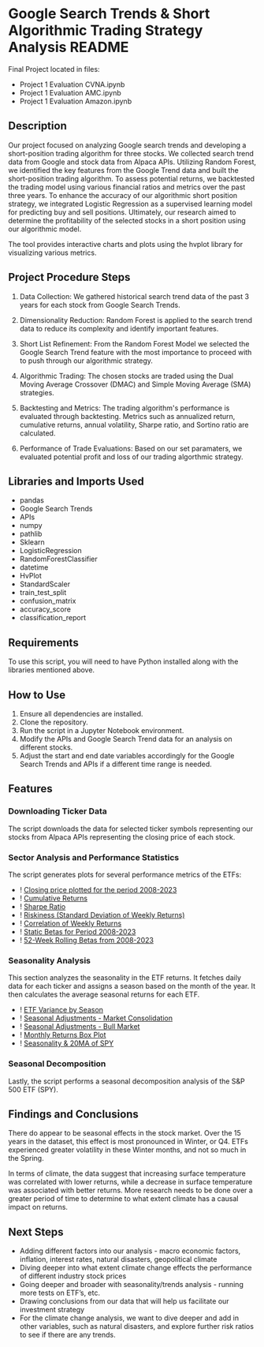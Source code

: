 # Google Search Trends & Short Algorithmic Trading Strategy Analysis README

Final Project located in files:
- Project 1 Evaluation CVNA.ipynb
- Project 1 Evaluation AMC.ipynb
- Project 1 Evaluation Amazon.ipynb

## Description


Our project focused on analyzing Google search trends and developing a short-position trading algorithm for three stocks. We collected search trend data from Google and stock data from Alpaca APIs. Utilizing Random Forest, we identified the key features from the Google Trend data and built the short-position trading algorithm. To assess potential returns, we backtested the trading model using various financial ratios and metrics over the past three years. To enhance the accuracy of our algorithmic short position strategy, we integrated Logistic Regression as a supervised learning model for predicting buy and sell positions. Ultimately, our research aimed to determine the profitability of the selected stocks in a short position using our algorithmic model.

The tool provides interactive charts and plots using the hvplot library for visualizing various metrics.

## Project Procedure Steps

1. Data Collection: We gathered historical search trend data of the past 3 years for each stock from Google Search Trends.

2. Dimensionality Reduction: Random Forest is applied to the search trend data to reduce its complexity and identify important features.

4. Short List Refinement: From the Random Forest Model we selected the Google Search Trend feature with the most importance to proceed with to push through our algorithmic strategy.

5. Algorithmic Trading: The chosen stocks are traded using the Dual Moving Average Crossover (DMAC) and Simple Moving Average (SMA) strategies.

6. Backtesting and Metrics: The trading algorithm's performance is evaluated through backtesting. Metrics such as annualized return, cumulative returns, annual volatility, Sharpe ratio, and Sortino ratio are calculated.

7. Performance of Trade Evaluations: Based on our set paramaters, we evaluated potential profit and loss of our trading algorthmic strategy.


## Libraries and Imports Used
- pandas
- Google Search Trends
- APIs
- numpy
- pathlib
- Sklearn
- LogisticRegression
- RandomForestClassifier
- datetime
- HvPlot
- StandardScaler
- train_test_split
- confusion_matrix
- accuracy_score
- classification_report

## Requirements
To use this script, you will need to have Python installed along with the libraries mentioned above. 

## How to Use
1. Ensure all dependencies are installed.
2. Clone the repository.
3. Run the script in a Jupyter Notebook environment.
4. Modify the APIs and Google Search Trend data for an analysis on different stocks.
5. Adjust the start and end date variables accordingly for the Google Search Trends and APIs if a different time range is needed.

## Features

### Downloading Ticker Data
The script downloads the data for selected ticker symbols representing our stocks from Alpaca APIs representing the closing price of each stock.





### Sector Analysis and Performance Statistics
The script generates plots for several performance metrics of the ETFs:
- ! [Closing price plotted for the period 2008-2023](Resources/PriceperShare_SectorETFs.png)
- ! [Cumulative Returns](Resources/Sector_Cumulative_Returns.png)
- ! [Sharpe Ratio](Resources/Sharpe_by_Sector.png)
- ! [Riskiness (Standard Deviation of Weekly Returns)](Resources/StDev_by_Sector.png)
- ! [Correlation of Weekly Returns](Resources/Sector_Correlations.png)
- ! [Static Betas for Period 2008-2023](Resources/Static_Sector_Betas.png)
- ! [52-Week Rolling Betas from 2008-2023](Resources/Rolling_Sector_Betas.png)

### Seasonality Analysis
This section analyzes the seasonality in the ETF returns. It fetches daily data for each ticker and assigns a season based on the month of the year. It then calculates the average seasonal returns for each ETF.

- ! [ETF Variance by Season](Resources/sideways_Consolidation.png)
- ! [Seasonal Adjustments - Market Consolidation](Resources/sideways_Consolidation.png)
- ! [Seasonal Adjustments - Bull Market](Resources/bull_market_conditions.png)
- ! [Monthly Returns Box Plot](Resources/boxplot.png)
- ! [Seasonality & 20MA of SPY](Resources/download.png)



### Seasonal Decomposition
Lastly, the script performs a seasonal decomposition analysis of the S&P 500 ETF (SPY).


## Findings and Conclusions

There do appear to be seasonal effects in the stock market. Over the 15 years in the dataset, this effect is most pronounced in Winter, or Q4. 
ETFs experienced greater volatility in these Winter months, and not so much in the Spring.

In terms of climate, the data suggest that increasing surface temperature was correlated with lower returns, while a decrease in surface temperature 
was associated with better returns. More research needs to be done over a greater period of time to determine to what extent climate has a causal
impact on returns.

## Next Steps
- Adding different factors into our analysis - macro economic factors, inflation, interest rates, natural disasters, geopolitical climate
- Diving deeper into what extent climate change effects the performance of different industry stock prices
- Going deeper and broader with seasonality/trends analysis - running more tests on ETF’s, etc.
- Drawing conclusions from our data that will help us facilitate our investment strategy
- For the climate change analysis, we want to dive deeper and  add in other variables, such as natural disasters, and explore further risk ratios to see if there are any trends.
